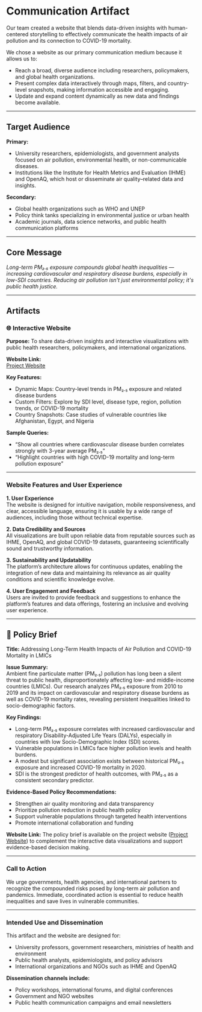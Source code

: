 # Communication Artifact

Our team created a website that blends data-driven insights with human-centered
storytelling to effectively communicate the health impacts of air pollution and
its connection to COVID-19 mortality.  

We chose a website as our primary communication medium because it allows us
to:  

- Reach a broad, diverse audience including researchers, policymakers, and
global health organizations.  
- Present complex data interactively through maps, filters, and country-level
snapshots, making information accessible and engaging.  
- Update and expand content dynamically as new data and findings become
available.  

---

## Target Audience

**Primary:**  

- University researchers, epidemiologists, and government analysts focused on
air pollution, environmental health, or non-communicable diseases.  
- Institutions like the Institute for Health Metrics and Evaluation (IHME) and
OpenAQ, which host or disseminate air quality–related data and insights.  

**Secondary:**  

- Global health organizations such as WHO and UNEP  
- Policy think tanks specializing in environmental justice or urban health  
- Academic journals, data science networks, and public health communication
platforms  

---

## Core Message  

_Long-term PM₂.₅ exposure compounds global health inequalities — increasing
cardiovascular and respiratory disease burdens, especially in low-SDI countries.
Reducing air pollution isn't just environmental policy; it's public health
justice._

---

## Artifacts

### 🌐 Interactive Website

**Purpose:** To share data-driven insights and interactive visualizations with
public health researchers, policymakers, and international organizations.  

**Website Link:**  
[Project Website](https://linahkhayri.github.io/atmosfear-website/)  

**Key Features:**  

- Dynamic Maps: Country-level trends in PM₂.₅ exposure and related disease
burdens  
- Custom Filters: Explore by SDI level, disease type, region, pollution trends,
or COVID-19 mortality  
- Country Snapshots: Case studies of vulnerable countries like Afghanistan,
Egypt, and Nigeria  

**Sample Queries:**  

- “Show all countries where cardiovascular disease burden correlates strongly
with 3-year average PM₂.₅”  
- “Highlight countries with high COVID-19 mortality and long-term pollution
exposure”  

---

### Website Features and User Experience

 **1. User Experience**  
The website is designed for intuitive navigation, mobile responsiveness, and
clear, accessible language, ensuring it is usable by a wide range of audiences,
including those without technical expertise.

**2. Data Credibility and Sources**  
All visualizations are built upon reliable data from reputable sources such as
IHME, OpenAQ, and global COVID-19 datasets, guaranteeing scientifically sound
and trustworthy information.

**3. Sustainability and Updatability**  
The platform’s architecture allows for continuous updates, enabling the
integration of new data and maintaining its relevance as air quality conditions
and scientific knowledge evolve.

**4. User Engagement and Feedback**  
Users are invited to provide feedback and suggestions to enhance the platform’s
features and data offerings, fostering an inclusive and evolving user experience.

---

## 📄 Policy Brief

**Title:** Addressing Long-Term Health Impacts of Air Pollution and COVID-19
Mortality in LMICs  

**Issue Summary:**  
Ambient fine particulate matter (PM₂.₅) pollution has long been a silent threat
to public health, disproportionately affecting low- and middle-income countries
(LMICs). Our research analyzes PM₂.₅ exposure from 2010 to 2019 and its impact
on cardiovascular and respiratory disease burdens as well as COVID-19 mortality
rates, revealing persistent inequalities linked to socio-demographic factors.  

**Key Findings:**  

- Long-term PM₂.₅ exposure correlates with increased cardiovascular and
respiratory Disability-Adjusted Life Years (DALYs), especially in countries
with low Socio-Demographic Index (SDI) scores.  
- Vulnerable populations in LMICs face higher pollution levels and health
burdens.  
- A modest but significant association exists between historical PM₂.₅ exposure
and increased COVID-19 mortality in 2020.  
- SDI is the strongest predictor of health outcomes, with PM₂.₅ as a consistent
secondary predictor.  

**Evidence-Based Policy Recommendations:**  

- Strengthen air quality monitoring and data transparency  
- Prioritize pollution reduction in public health policy  
- Support vulnerable populations through targeted health interventions  
- Promote international collaboration and funding  

**Website Link:** The policy brief is available on the project website
([Project Website](https://linahkhayri.github.io/atmosfear-website/))
to complement the interactive data visualizations and support evidence-based
decision making.

---

### Call to Action  

We urge governments, health agencies, and international partners to recognize
the compounded risks posed by long-term air pollution and pandemics. Immediate,
coordinated action is essential to reduce health inequalities and save lives in
vulnerable communities.  

---

### Intended Use and Dissemination  

This artifact and the website are designed for:  

- University professors, government researchers, ministries of health and
environment  
- Public health analysts, epidemiologists, and policy advisors  
- International organizations and NGOs such as IHME and OpenAQ  

**Dissemination channels include:**  

- Policy workshops, international forums, and digital conferences  
- Government and NGO websites  
- Public health communication campaigns and email newsletters  

